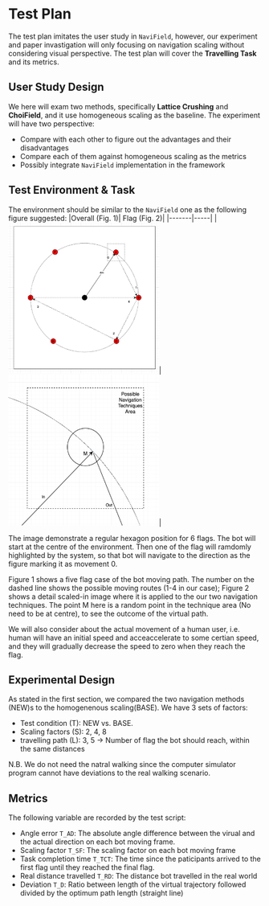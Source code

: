 # Test Plan
The test plan imitates the user study in `NaviField`, however, our experiment and paper invastigation will only focusing on navigation scaling without considering visual perspective. The test plan will cover the **Travelling Task** and its metrics.

## User Study Design
We here will exam two methods, specifically **Lattice Crushing** and **ChoiField**, and it use homogeneous scaling as the baseline. The experiment will have two perspective:
* Compare with each other to figure out the advantages and their disadvantages
* Compare each of them against homogeneous scaling as the metrics
* Possibly integrate `NaviField` implementation in the framework

## Test Environment & Task
The environment should be similar to the `NaviField` one as the following figure suggested: 
|Overall (Fig. 1)| Flag (Fig. 2)|
|-------|-----|
|<img src="./assets/test_environment.png" width="300" height="300" />|<img src="./assets/test_environment_flag.png" width="300" height="300" />|

The image demonstrate a regular hexagon position for 6 flags. The bot will start at the centre of the environment. Then one of the flag will ramdomly highlighted by the system, so that bot will navigate to the direction as the figure marking it as movement 0. 

Figure 1 shows a five flag case of the bot moving path. The number on the dashed line shows the possible moving routes (1-4 in our case); Figure 2 shows a detail scaled-in image where it is applied to the our two navigation techniques. The point M here is a random point in the technique area (No need to be at centre), to see the outcome of the virtual path.

We will also consider about the actual movement of a human user, i.e. human will have an initial speed and acceaccelerate to some certian speed, and they will gradually decrease the speed to zero when they reach the flag.

## Experimental Design
As stated in the first section, we compared the two navigation methods (NEW)s to the homogenenous scaling(BASE). We have 3 sets of factors:
* Test condition (T): NEW vs. BASE.
* Scaling factors (S): 2, 4, 8
* travelling path (L): 3, 5 -> Number of flag the bot should reach, within the same distances

N.B. We do not need the natral walking since the computer simulator program cannot have deviations to the real walking scenario.

## Metrics
The following variable are recorded by the test script:
* Angle error `T_AD`: The absolute angle difference between the virual and the actual direction on each bot moving frame.
* Scaling factor `T_SF`: The scaling factor on each bot moving frame
* Task completion time `T_TCT`: The time since the paticipants arrived to the first flag until they reached the final flag.
* Real distance travelled `T_RD`: The distance bot travelled in the real world
* Deviation `T_D`: Ratio between length of the virtual trajectory followed divided by the optimum path length (straight line)

